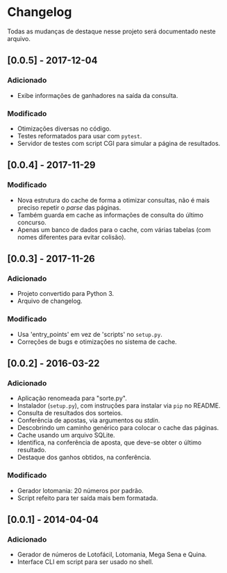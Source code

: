 # Changelog

Todas as mudanças de destaque nesse projeto será documentado neste arquivo. 

## [0.0.5] - 2017-12-04

### Adicionado
- Exibe informações de ganhadores na saída da consulta.

### Modificado
- Otimizações diversas no código.
- Testes reformatados para usar com `pytest`.
- Servidor de testes com script CGI para simular a página de resultados.

## [0.0.4] - 2017-11-29

### Modificado
- Nova estrutura do cache de forma a otimizar consultas, não é mais preciso repetir o _parse_ das páginas.
- Também guarda em cache as informações de consulta do último concurso.
- Apenas um banco de dados para o cache, com várias tabelas (com nomes diferentes para evitar colisão).

## [0.0.3] - 2017-11-26

### Adicionado
- Projeto convertido para Python 3.
- Arquivo de changelog.

### Modificado
- Usa 'entry_points' em vez de 'scripts' no `setup.py`.
- Correções de bugs e otimizações no sistema de cache.

## [0.0.2] - 2016-03-22

### Adicionado
- Aplicação renomeada para "sorte.py".
- Instalador (`setup.py`), com instruções para instalar via `pip` no README.
- Consulta de resultados dos sorteios.
- Conferência de apostas, via argumentos ou _stdin_.
- Descobrindo um caminho genérico para colocar o cache das páginas.
- Cache usando um arquivo SQLite.
- Identifica, na conferência de aposta, que deve-se obter o último resultado.
- Destaque dos ganhos obtidos, na conferência.

### Modificado
- Gerador lotomania: 20 números por padrão.
- Script refeito para ter saída mais bem formatada.

## [0.0.1] - 2014-04-04

### Adicionado
- Gerador de números de Lotofácil, Lotomania, Mega Sena e Quina.
- Interface CLI em script para ser usado no shell.
